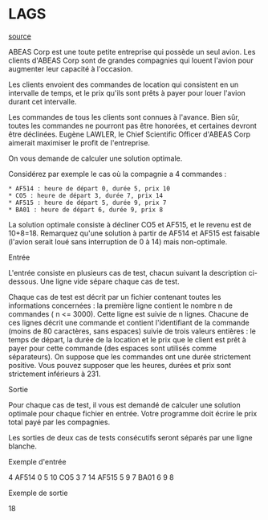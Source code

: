 LAGS
====

[source](http://acmicpc-live-archive.uva.es/nuevoportal/data/problem.php?p=2942)

ABEAS Corp est une toute petite entreprise qui possède un seul avion. Les clients d'ABEAS Corp sont de grandes compagnies qui louent l'avion pour augmenter leur capacité à l'occasion.

Les clients envoient des commandes de location qui consistent en un intervalle de temps, et le prix qu'ils sont prêts à payer pour louer l'avion durant cet intervalle.

Les commandes de tous les clients sont connues à l'avance. Bien sûr, toutes les commandes ne pourront pas être honorées, et certaines devront être déclinées. Eugène LAWLER, le Chief Scientific Officer d'ABEAS Corp aimerait maximiser le profit de l'entreprise.

On vous demande de calculer une solution optimale.

Considérez par exemple le cas où la compagnie a 4 commandes :

    * AF514 : heure de départ 0, durée 5, prix 10
    * CO5 : heure de départ 3, durée 7, prix 14
    * AF515 : heure de départ 5, durée 9, prix 7
    * BA01 : heure de départ 6, durée 9, prix 8 

La solution optimale consiste à décliner CO5 et AF515, et le revenu est de 10+8=18. Remarquez qu'une solution à partir de AF514 et AF515 est faisable (l'avion serait loué sans interruption de 0 à 14) mais non-optimale.

Entrée

L'entrée consiste en plusieurs cas de test, chacun suivant la description ci-dessous. Une ligne vide sépare chaque cas de test.

Chaque cas de test est décrit par un fichier contenant toutes les informations concernées : la première ligne contient le nombre n de commandes ( n <= 3000). Cette ligne est suivie de n lignes. Chacune de ces lignes décrit une commande et contient l'identifiant de la commande (moins de 80 caractères, sans espaces) suivie de trois valeurs entières : le temps de départ, la durée de la location et le prix que le client est prêt à payer pour cette commande (des espaces sont utilisés comme séparateurs). On suppose que les commandes ont une durée strictement positive. Vous pouvez supposer que les heures, durées et prix sont strictement inférieurs à 231.

Sortie

Pour chaque cas de test, il vous est demandé de calculer une solution optimale pour chaque fichier en entrée. Votre programme doit écrire le prix total payé par les compagnies.

Les sorties de deux cas de tests consécutifs seront séparés par une ligne blanche.

Exemple d'entrée

 4
 AF514 0 5 10
 CO5 3 7 14
 AF515 5 9 7
 BA01 6 9 8

Exemple de sortie

 18


